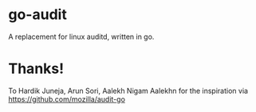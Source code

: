 # go-audit
A replacement for linux auditd, written in go.

# Thanks!
To Hardik Juneja, Arun Sori, Aalekh Nigam Aalekhn for the inspiration via https://github.com/mozilla/audit-go
